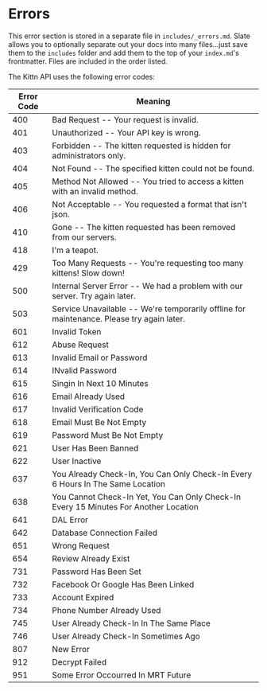 # Errors

<aside class="notice">
This error section is stored in a separate file in <code>includes/_errors.md</code>. Slate allows you to optionally separate out your docs into many files...just save them to the <code>includes</code> folder and add them to the top of your <code>index.md</code>'s frontmatter. Files are included in the order listed.
</aside>

The Kittn API uses the following error codes:


Error Code | Meaning
---------- | -------
400 | Bad Request -- Your request is invalid.
401 | Unauthorized -- Your API key is wrong.
403 | Forbidden -- The kitten requested is hidden for administrators only.
404 | Not Found -- The specified kitten could not be found.
405 | Method Not Allowed -- You tried to access a kitten with an invalid method.
406 | Not Acceptable -- You requested a format that isn't json.
410 | Gone -- The kitten requested has been removed from our servers.
418 | I'm a teapot.
429 | Too Many Requests -- You're requesting too many kittens! Slow down!
500 | Internal Server Error -- We had a problem with our server. Try again later.
503 | Service Unavailable -- We're temporarily offline for maintenance. Please try again later.
601 | Invalid Token
612 | Abuse Request
613 | Invalid Email or Password
614 | INvalid Password
615 | Singin In Next 10 Minutes
616 | Email Already Used
617 | Invalid Verification Code
618 | Email Must Be Not Empty
619 | Password Must Be Not Empty
621 | User Has Been Banned
622 | User Inactive
637 | You Already Check-In, You Can Only Check-In Every 6 Hours In The Same Location
638 | You Cannot Check-In Yet, You Can Only Check-In Every 15 Minutes For Another Location
641 | DAL Error
642 | Database Connection Failed
651 | Wrong Request
654 | Review Already Exist
731 | Password Has Been Set
732 | Facebook Or Google Has Been Linked
733 | Account Expired
734 | Phone Number Already Used
745 | User Already Check-In In The Same Place
746 | User Already Check-In Sometimes Ago
807 | New Error
912 | Decrypt Failed
951 | Some Error Occourred In MRT Future